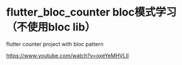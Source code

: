 # flutter_bloc_counter bloc模式学习（不使用bloc lib）

flutter counter project with bloc pattern

https://www.youtube.com/watch?v=oxeYeMHVLII
